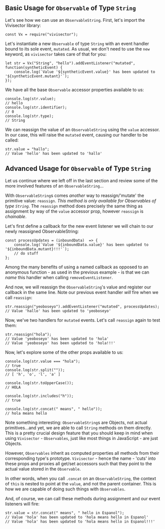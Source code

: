 ## Basic Usage for `Observable` of Type `String`

Let's see how we can use an `ObservableString`. First, let's import the Vivisector library:

```
const Vx = require("vivisector");
```

Let's instantiate a new `Observable` of type `String` with an event handler bound to its sole event, `mutated`. As usual, we don't need to use the `new` keyword, as `vivisector` takes care of that for you:

```
let str = Vx("String", "hello").addEventListener("mutated", function(syntheticEvent) {
    console.log(`Value '${syntheticEvent.value}' has been updated to '${syntheticEvent.mutant}'`);
});
```

We have all the base `Observable` accessor properties available to us:

```
console.log(str.value);
// hello
console.log(str.identifier);
// 0
console.log(str.type);
// String
```

We can reassign the value of an `ObservableString` using the `value` accessor. In our case, this will raise the `mutated` event, causing our handler to be called:

```
str.value = "hallo";
// Value 'hello' has been updated to 'hallo'
```

## Advanced Usage for `Observable` of Type `String`
Let us continue where we left off in the last section and review some of the more involved features of an `ObservableString`...

With `ObservableString`s comes *another* way to reassign/'mutate' the primitive value: `reassign`. *This method is only available for Observables of type `String`.* The `reassign` method does precisely the same thing as assignment by way of the `value` accessor prop, however `reassign` is *chainable*.

Let's first define a callback for the new event listener we will chain to our newly reassigned ObservableString:

```
const processUpdates = (inboundData)  => {
    console.log(`Value '${inboundData.value}' has been updated to '${inboundData.mutant}!!!'`);
    // do stuff
};

```
Among the many benefits of using a named callback as opposed to an anonymous function - as used in the previous example - is that we can *name* this handler when calling `removeEventListener`. 

And now, we will reassign the `ObservableString`'s value and register our callback in the same line. Note our previous event handler *will* fire when we call `reassign`:

```
str.reassign("yeoboseyo").addEventListener("mutated", processUpdates);
// Value 'hallo' has been updated to 'yeoboseyo'
```

Now, we've two handlers for `mutated` events. Let's call `reassign` again to test them:

```
str.reassign("hola");
// Value 'yeoboseyo' has been updated to 'hola'
// Value 'yeoboseyo' has been updated to 'hola!!!'
```

Now, let's explore some of the other props available to us:

```
console.log(str.value === "hola");
// true
console.log(str.split(""));
// [ 'h', 'o', 'l', 'a' ]

console.log(str.toUpperCase());
// HOLA

console.log(str.includes("h"));
// true

console.log(str.concat(" means", " hello"));
// hola means hello
```

Note something interesting: `ObservableString`s are Objects, not actual primitives...and yet, we are able to call `String` methods on them directly. 
This is a pretty crucial design feature that you should keep in mind when using `Vivisector` - `Observables`, just like most things in JavaScript - are just Objects. 

However, `Observables` inherit as computed properties all methods from their corresponding type's prototype. `Vivisector` - hence the name - 'cuts' into
these props and proxies all get/set accessors such that they point to the actual value stored in the `Observable`. 

In other words, when you call `.concat` on an `ObservableString`, the context of `this` is nested to point at the `value`, and not the parent container. This is how we are capable of doing such things with `Observables`.

And, of course, we can call these methods during assignment and our event listeners will fire:

```
str.value = str.concat(" means", " hello in Espanol");
// Value 'hola' has been updated to 'hola means hello in Espanol'
// Value 'hola' has been updated to 'hola means hello in Espanol!!!'
```









